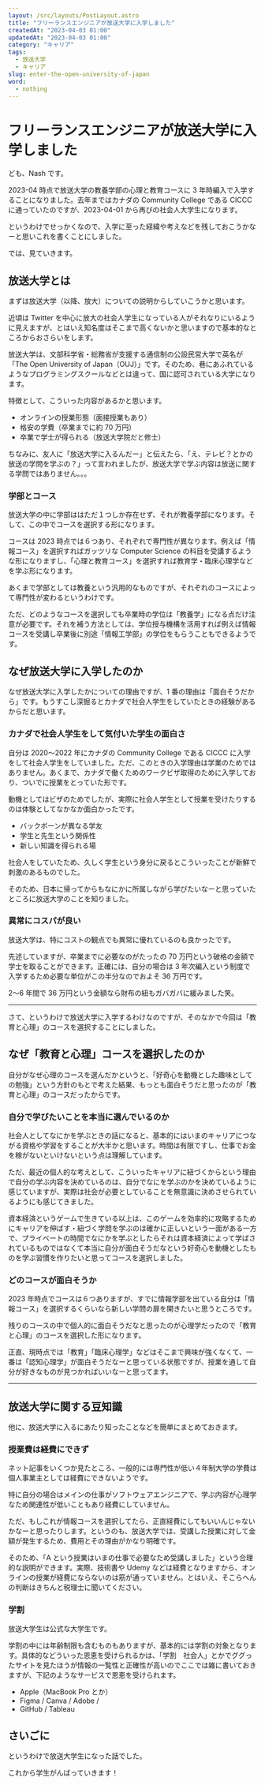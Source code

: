 ```yaml
---
layout: /src/layouts/PostLayout.astro
title: "フリーランスエンジニアが放送大学に入学しました"
createdAt: "2023-04-03 01:00"
updatedAt: "2023-04-03 01:00"
category: "キャリア"
tags:
  - 放送大学
  - キャリア
slug: enter-the-open-university-of-japan
word:
  - nothing
---
```


# フリーランスエンジニアが放送大学に入学しました

ども、Nash です。

2023-04 時点で放送大学の教養学部の心理と教育コースに 3 年時編入で入学することになりました。去年まではカナダの Community College である CICCC に通っていたのですが、2023-04-01 から再びの社会人大学生になります。

というわけでせっかくなので、入学に至った経緯や考えなどを残しておこうかなーと思いこれを書くことにしました。

では、見ていきます。

## 放送大学とは

まずは放送大学（以降、放大）についての説明からしていこうかと思います。

近頃は Twitter を中心に放大の社会人学生になっている人がそれなりにいるように見えますが、とはいえ知名度はそこまで高くないかと思いますので基本的なところからおさらいをします。

放送大学は、文部科学省・総務省が支援する通信制の公設民営大学で英名が「The Open University of Japan（OUJ）」です。そのため、巷にあふれているようなプログラミングスクールなどとは違って、国に認可されている大学になります。

特徴として、こういった内容があるかと思います。

- オンラインの授業形態（面接授業もあり）
- 格安の学費（卒業までに約 70 万円）
- 卒業で学士が得られる（放送大学院だと修士）

ちなみに、友人に「放送大学に入るんだー」と伝えたら、「え、テレビ？とかの放送の学問を学ぶの？」って言われましたが、放送大学で学ぶ内容は放送に関する学問ではありません。。。

### 学部とコース

放送大学の中に学部ははただ１つしか存在せず、それが教養学部になります。そして、この中でコースを選択する形になります。

コースは 2023 時点では６つあり、それぞれで専門性が異なります。例えば「情報コース」を選択すればガッツリな Computer Science の科目を受講するような形になりますし、「心理と教育コース」を選択すれば教育学・臨床心理学などを学ぶ形になります。

あくまで学部としては教養という汎用的なものですが、それぞれのコースによって専門性が変わるというわけです。

ただ、どのようなコースを選択しても卒業時の学位は「教養学」になる点だけ注意が必要です。それを補う方法としては、学位授与機構を活用すれば例えば情報コースを受講し卒業後に別途「情報工学部」の学位をもらうこともできるようです。

## なぜ放送大学に入学したのか

なぜ放送大学に入学したかについての理由ですが、1 番の理由は「面白そうだから」です。もうすこし深掘るとカナダで社会人学生をしていたときの経験があるからだと思います。

### カナダで社会人学生をして気付いた学生の面白さ

自分は 2020〜2022 年にカナダの Community College である CICCC に入学をして社会人学生をしていました。ただ、このときの入学理由は学業のためではありません。あくまで、カナダで働くためのワークビザ取得のために入学しており、ついでに授業をとっていた形です。

動機としてはビザのためでしたが、実際に社会人学生として授業を受けたりするのは体験としてなかなか面白かったです。

- バックボーンが異なる学友
- 学生と先生という関係性
- 新しい知識を得られる場

社会人をしていたため、久しく学生という身分に戻るとこういったことが新鮮で刺激のあるものでした。

そのため、日本に帰ってからもなにかに所属しながら学びたいなーと思っていたところに放送大学のことを知りました。

### 異常にコスパが良い

放送大学は、特にコストの観点でも異常に優れているのも良かったです。

先述していますが、卒業までに必要なのがたったの 70 万円という破格の金額で学士を取ることができます。正確には、自分の場合は 3 年次編入という制度で入学するため必要な単位がこの半分なのでおよそ 36 万円です。

2〜6 年間で 36 万円という金額なら財布の紐もガバガバに緩みました笑。

---

さて、というわけで放送大学に入学するわけなのですが、そのなかで今回は「教育と心理」のコースを選択することにしました。

## なぜ「教育と心理」コースを選択したのか

自分がなぜ心理のコースを選んだかというと、「好奇心を動機とした趣味としての勉強」という方針のもとで考えた結果、もっとも面白そうだと思ったのが「教育と心理」のコースだったからです。

### 自分で学びたいことを本当に選んでいるのか

社会人としてなにかを学ぶときの話になると、基本的にはいまのキャリアにつながる資格や学習をすることが大半かと思います。時間は有限ですし、仕事でお金を稼がないといけないという点は理解しています。

ただ、最近の個人的な考えとして、こういったキャリアに紐づくからという理由で自分の学ぶ内容を決めているのは、自分でなにを学ぶのかを決めているように感じていますが、実際は社会が必要としていることを無意識に決めさせられているようにも感じてきました。

資本経済というゲームで生きている以上は、このゲームを効率的に攻略するためにキャリアを伸ばす・紐づく学問を学ぶのは確かに正しいという一面がある一方で、プライベートの時間でなにかを学ぶとしたらそれは資本経済によって学ばされているものではなくて本当に自分が面白そうだなという好奇心を動機としたものを学ぶ習慣を作りたいと思ってコースを選択しました。

### どのコースが面白そうか

2023 年時点でコースは６つありますが、すでに情報学部を出ている自分は「情報コース」を選択するくらいなら新しい学問の扉を開きたいと思うところです。

残りのコースの中で個人的に面白そうだなと思ったのが心理学だったので「教育と心理」のコースを選択した形になります。

正直、現時点では「教育」「臨床心理学」などはそこまで興味が強くなくて、一番は「認知心理学」が面白そうだなーと思っている状態ですが、授業を通して自分が好きなものが見つかればいいなーと思ってます。

---

## 放送大学に関する豆知識

他に、放送大学に入るにあたり知ったことなどを簡単にまとめておきます。

### 授業費は経費にできず

ネット記事をいくつか見たところ、一般的には専門性が低い４年制大学の学費は個人事業主としては経費にできないようです。

特に自分の場合はメインの仕事がソフトウェアエンジニアで、学ぶ内容が心理学なため関連性が低いこともあり経費にしていません。

ただ、もしこれが情報コースを選択してたら、正直経費にしてもいいんじゃないかなーと思ったりします。というのも、放送大学では、受講した授業に対して金額が発生するため、費用とその理由がかなり明確です。

そのため、「A という授業はいまの仕事で必要なため受講しました」という合理的な説明ができます。実際、技術書や Udemy などは経費となりますから、オンラインの授業が経費にならないのは筋が通っていません。とはいえ、そこらへんの判断はきちんと税理士に聞いてください。

### 学割

放送大学生は公式な大学生です。

学割の中には年齢制限も含むものもありますが、基本的には学割の対象となります。具体的などういった恩恵を受けられるかは、「学割　社会人」とかでググったサイトを見たほうが情報の一覧性と正確性が高いのでここでは雑に書いておきますが、下記のようなサービスで恩恵を受けられます。

- Apple（MacBook Pro とか）
- Figma / Canva / Adobe /
- GitHub / Tableau

## さいごに

というわけで放送大学生になった話でした。

これから学生がんばっていきます！
